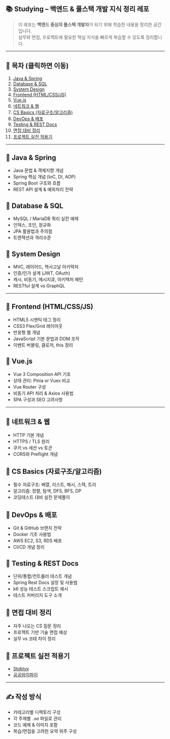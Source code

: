 ## 📚 Studying – 백엔드 & 풀스택 개발 지식 정리 레포

> 이 레포는 **백엔드 중심의 풀스택 개발자**가 되기 위해 학습한 내용을 정리한 공간입니다.  
> 실무와 면접, 프로젝트에 필요한 핵심 지식을 빠르게 복습할 수 있도록 정리합니다.

---

## 📌 목차 (클릭하면 이동)
1. [Java & Spring](#-java--spring)
2. [Database & SQL](#-database--sql)
3. [System Design](#-system-design)
4. [Frontend (HTML/CSS/JS)](#-frontend-htmlcssjs)
5. [Vue.js](#-vuejs)
6. [네트워크 & 웹](#-네트워크--웹)
7. [CS Basics (자료구조/알고리즘)](#-cs-basics-자료구조알고리즘)
8. [DevOps & 배포](#-devops--배포)
9. [Testing & REST Docs](#-testing--rest-docs)
10. [면접 대비 정리](#-면접-대비-정리)
11. [프로젝트 실전 적용기](#-프로젝트-실전-적용기)

---

## 🔶 Java & Spring
- Java 문법 & 객체지향 개념
- Spring 핵심 개념 (IoC, DI, AOP)
- Spring Boot 구조와 흐름
- REST API 설계 & 예외처리 전략

## 🔶 Database & SQL
- MySQL / MariaDB 쿼리 실전 예제
- 인덱스, 조인, 정규화
- JPA 활용법과 주의점
- 트랜잭션과 격리수준

## 🔶 System Design
- MVC, 레이어드, 헥사고날 아키텍처
- 인증/인가 설계 (JWT, OAuth)
- 캐시, 비동기, 메시지큐, 아키텍처 패턴
- RESTful 설계 vs GraphQL

---

## 🔶 Frontend (HTML/CSS/JS)
- HTML5 시맨틱 태그 정리
- CSS3 Flex/Grid 레이아웃
- 반응형 웹 개념
- JavaScript 기본 문법과 DOM 조작
- 이벤트 버블링, 클로저, this 정리

## 🔶 Vue.js
- Vue 3 Composition API 기초
- 상태 관리: Pinia or Vuex 비교
- Vue Router 구성
- 비동기 API 처리 & Axios 사용법
- SPA 구성과 SEO 고려사항

---

## 🔶 네트워크 & 웹
- HTTP 기본 개념
- HTTPS / TLS 원리
- 쿠키 vs 세션 vs 토큰
- CORS와 Preflight 개념

## 🔶 CS Basics (자료구조/알고리즘)
- 필수 자료구조: 배열, 리스트, 해시, 스택, 트리
- 알고리즘: 정렬, 탐색, DFS, BFS, DP
- 코딩테스트 대비 실전 문제풀이

## 🔶 DevOps & 배포
- Git & GitHub 브랜치 전략
- Docker 기초 사용법
- AWS EC2, S3, RDS 배포
- CI/CD 개념 정리

## 🔶 Testing & REST Docs
- 단위/통합/컨트롤러 테스트 개념
- Spring Rest Docs 설정 및 사용법
- k6 성능 테스트 스크립트 예시
- 테스트 커버리지 도구 소개

## 🔶 면접 대비 정리
- 자주 나오는 CS 질문 정리
- 프로젝트 기반 기술 면접 예상
- 실무 vs 코테 차이 정리

## 🔶 프로젝트 실전 적용기
- [Stoblyx](https://github.com/D3vJ30n/stoblyx-portfolio)
- [공공와이파이](https://github.com/D3vJ30n/be-dev/tree/main/zerobase30jdm)

---

## ✍️ 작성 방식
- 카테고리별 디렉토리 구성
- 각 주제별 `.md` 파일로 관리
- 코드 예제 & 이미지 포함
- 복습/면접을 고려한 요약 위주 구성
